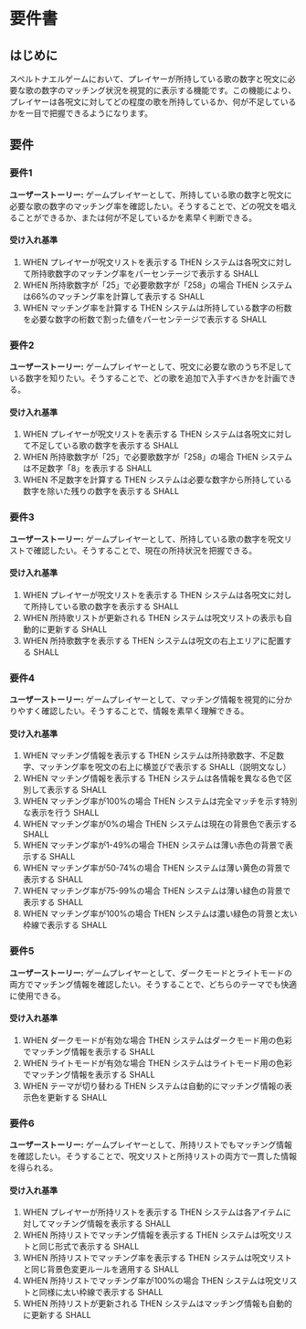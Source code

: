 # 要件書

## はじめに

スペルトナエルゲームにおいて、プレイヤーが所持している歌の数字と呪文に必要な歌の数字のマッチング状況を視覚的に表示する機能です。この機能により、プレイヤーは各呪文に対してどの程度の歌を所持しているか、何が不足しているかを一目で把握できるようになります。

## 要件

### 要件1

**ユーザーストーリー:** ゲームプレイヤーとして、所持している歌の数字と呪文に必要な歌の数字のマッチング率を確認したい。そうすることで、どの呪文を唱えることができるか、または何が不足しているかを素早く判断できる。

#### 受け入れ基準

1. WHEN プレイヤーが呪文リストを表示する THEN システムは各呪文に対して所持歌数字のマッチング率をパーセンテージで表示する SHALL
2. WHEN 所持歌数字が「25」で必要歌数字が「258」の場合 THEN システムは66%のマッチング率を計算して表示する SHALL
3. WHEN マッチング率を計算する THEN システムは所持している数字の桁数を必要な数字の桁数で割った値をパーセンテージで表示する SHALL

### 要件2

**ユーザーストーリー:** ゲームプレイヤーとして、呪文に必要な歌のうち不足している数字を知りたい。そうすることで、どの歌を追加で入手すべきかを計画できる。

#### 受け入れ基準

1. WHEN プレイヤーが呪文リストを表示する THEN システムは各呪文に対して不足している歌の数字を表示する SHALL
2. WHEN 所持歌数字が「25」で必要歌数字が「258」の場合 THEN システムは不足数字「8」を表示する SHALL
3. WHEN 不足数字を計算する THEN システムは必要な数字から所持している数字を除いた残りの数字を表示する SHALL

### 要件3

**ユーザーストーリー:** ゲームプレイヤーとして、所持している歌の数字を呪文リストで確認したい。そうすることで、現在の所持状況を把握できる。

#### 受け入れ基準

1. WHEN プレイヤーが呪文リストを表示する THEN システムは各呪文に対して所持している歌の数字を表示する SHALL
2. WHEN 所持歌リストが更新される THEN システムは呪文リストの表示も自動的に更新する SHALL
3. WHEN 所持歌数字を表示する THEN システムは呪文の右上エリアに配置する SHALL

### 要件4

**ユーザーストーリー:** ゲームプレイヤーとして、マッチング情報を視覚的に分かりやすく確認したい。そうすることで、情報を素早く理解できる。

#### 受け入れ基準

1. WHEN マッチング情報を表示する THEN システムは所持歌数字、不足数字、マッチング率を呪文の右上に横並びで表示する SHALL（説明文なし）
2. WHEN マッチング情報を表示する THEN システムは各情報を異なる色で区別して表示する SHALL
3. WHEN マッチング率が100%の場合 THEN システムは完全マッチを示す特別な表示を行う SHALL
4. WHEN マッチング率が0%の場合 THEN システムは現在の背景色で表示する SHALL
5. WHEN マッチング率が1-49%の場合 THEN システムは薄い赤色の背景で表示する SHALL
6. WHEN マッチング率が50-74%の場合 THEN システムは薄い黄色の背景で表示する SHALL
7. WHEN マッチング率が75-99%の場合 THEN システムは薄い緑色の背景で表示する SHALL
8. WHEN マッチング率が100%の場合 THEN システムは濃い緑色の背景と太い枠線で表示する SHALL

### 要件5

**ユーザーストーリー:** ゲームプレイヤーとして、ダークモードとライトモードの両方でマッチング情報を確認したい。そうすることで、どちらのテーマでも快適に使用できる。

#### 受け入れ基準

1. WHEN ダークモードが有効な場合 THEN システムはダークモード用の色彩でマッチング情報を表示する SHALL
2. WHEN ライトモードが有効な場合 THEN システムはライトモード用の色彩でマッチング情報を表示する SHALL
3. WHEN テーマが切り替わる THEN システムは自動的にマッチング情報の表示色を更新する SHALL

### 要件6

**ユーザーストーリー:** ゲームプレイヤーとして、所持リストでもマッチング情報を確認したい。そうすることで、呪文リストと所持リストの両方で一貫した情報を得られる。

#### 受け入れ基準

1. WHEN プレイヤーが所持リストを表示する THEN システムは各アイテムに対してマッチング情報を表示する SHALL
2. WHEN 所持リストでマッチング情報を表示する THEN システムは呪文リストと同じ形式で表示する SHALL
3. WHEN 所持リストでマッチング率を表示する THEN システムは呪文リストと同じ背景色変更ルールを適用する SHALL
4. WHEN 所持リストでマッチング率が100%の場合 THEN システムは呪文リストと同様に太い枠線で表示する SHALL
5. WHEN 所持リストが更新される THEN システムはマッチング情報も自動的に更新する SHALL
